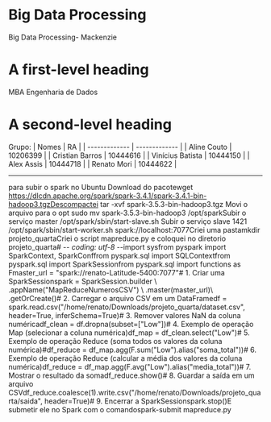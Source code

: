 # Big Data Processing
Big Data Processing- Mackenzie

# A first-level heading
MBA Engenharia de Dados

# A second-level heading
Grupo:
| Nomes              | RA |
| -------------     | ------------- |
| Aline Couto       | 10206399   |
| Cristian Barros   | 10444616  |
| Vinícius Batista  | 10444150   |
| Alex Assis        | 10444718  |
| Renato Mori       | 10444622  |



_________________________________________

para subir o spark no Ubuntu
Download do pacotewget https://dlcdn.apache.org/spark/spark-3.4.1/spark-3.4.1-bin-hadoop3.tgzDescompactei tar -xvf spark-3.5.3-bin-hadoop3.tgz Movi o arquivo para o opt sudo mv spark-3.5.3-bin-hadoop3 /opt/sparkSubir o serviço master /opt/spark/sbin/start-slave.sh Subir o serviço slave 1421 /opt/spark/sbin/start-worker.sh spark://localhost:7077Criei uma pastamkdir projeto_quartaCriei o script mapreduce.py e coloquei no diretorio projeto_quarta# -*- coding: utf-8 -*-import sysfrom pyspark import SparkContext, SparkConffrom pyspark.sql import SQLContextfrom pyspark.sql import SparkSessionfrom pyspark.sql import functions as Fmaster_url = "spark://renato-Latitude-5400:7077"# 1. Criar uma SparkSessionspark = SparkSession.builder \ .appName("MapReduceNumerosCSV") \ .master(master_url)\ .getOrCreate()# 2. Carregar o arquivo CSV em um DataFramedf = spark.read.csv("/home/renato/Downloads/projeto_quarta/dataset.csv", header=True, inferSchema=True)# 3. Remover valores NaN da coluna numéricadf_clean = df.dropna(subset=["Low"])# 4. Exemplo de operação Map (selecionar a coluna numérica)df_map = df_clean.select("Low")# 5. Exemplo de operação Reduce (soma todos os valores da coluna numérica)#df_reduce = df_map.agg(F.sum("Low").alias("soma_total"))# 6. Exemplo de operação Reduce (calcular a média dos valores da coluna numérica)df_reduce = df_map.agg(F.avg("Low").alias("media_total"))# 7. Mostrar o resultado da somadf_reduce.show()# 8. Guardar a saída em um arquivo CSVdf_reduce.coalesce(1).write.csv("/home/renato/Downloads/projeto_quarta/saida", header=True)# 9. Encerrar a SparkSessionspark.stop()E submetir ele no Spark com o comandospark-submit mapreduce.py
